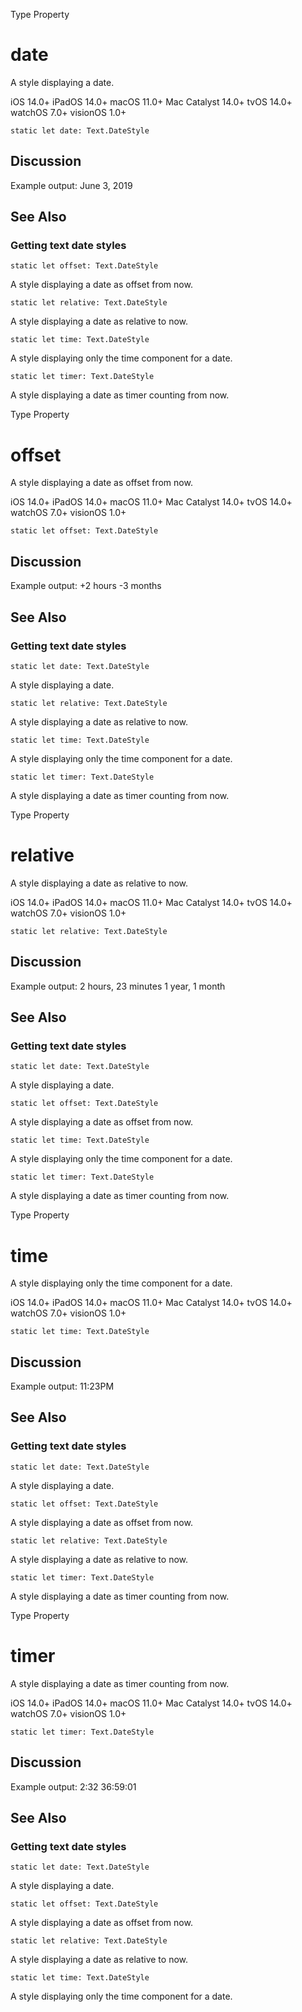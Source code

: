 Type Property

# date

A style displaying a date.

iOS 14.0+  iPadOS 14.0+  macOS 11.0+  Mac Catalyst 14.0+  tvOS 14.0+  watchOS
7.0+  visionOS 1.0+

    
    
    static let date: Text.DateStyle

## Discussion

Example output: June 3, 2019

## See Also

### Getting text date styles

`static let offset: Text.DateStyle`

A style displaying a date as offset from now.

`static let relative: Text.DateStyle`

A style displaying a date as relative to now.

`static let time: Text.DateStyle`

A style displaying only the time component for a date.

`static let timer: Text.DateStyle`

A style displaying a date as timer counting from now.

Type Property

# offset

A style displaying a date as offset from now.

iOS 14.0+  iPadOS 14.0+  macOS 11.0+  Mac Catalyst 14.0+  tvOS 14.0+  watchOS
7.0+  visionOS 1.0+

    
    
    static let offset: Text.DateStyle

## Discussion

Example output: +2 hours -3 months

## See Also

### Getting text date styles

`static let date: Text.DateStyle`

A style displaying a date.

`static let relative: Text.DateStyle`

A style displaying a date as relative to now.

`static let time: Text.DateStyle`

A style displaying only the time component for a date.

`static let timer: Text.DateStyle`

A style displaying a date as timer counting from now.

Type Property

# relative

A style displaying a date as relative to now.

iOS 14.0+  iPadOS 14.0+  macOS 11.0+  Mac Catalyst 14.0+  tvOS 14.0+  watchOS
7.0+  visionOS 1.0+

    
    
    static let relative: Text.DateStyle

## Discussion

Example output: 2 hours, 23 minutes 1 year, 1 month

## See Also

### Getting text date styles

`static let date: Text.DateStyle`

A style displaying a date.

`static let offset: Text.DateStyle`

A style displaying a date as offset from now.

`static let time: Text.DateStyle`

A style displaying only the time component for a date.

`static let timer: Text.DateStyle`

A style displaying a date as timer counting from now.

Type Property

# time

A style displaying only the time component for a date.

iOS 14.0+  iPadOS 14.0+  macOS 11.0+  Mac Catalyst 14.0+  tvOS 14.0+  watchOS
7.0+  visionOS 1.0+

    
    
    static let time: Text.DateStyle

## Discussion

Example output: 11:23PM

## See Also

### Getting text date styles

`static let date: Text.DateStyle`

A style displaying a date.

`static let offset: Text.DateStyle`

A style displaying a date as offset from now.

`static let relative: Text.DateStyle`

A style displaying a date as relative to now.

`static let timer: Text.DateStyle`

A style displaying a date as timer counting from now.

Type Property

# timer

A style displaying a date as timer counting from now.

iOS 14.0+  iPadOS 14.0+  macOS 11.0+  Mac Catalyst 14.0+  tvOS 14.0+  watchOS
7.0+  visionOS 1.0+

    
    
    static let timer: Text.DateStyle

## Discussion

Example output: 2:32 36:59:01

## See Also

### Getting text date styles

`static let date: Text.DateStyle`

A style displaying a date.

`static let offset: Text.DateStyle`

A style displaying a date as offset from now.

`static let relative: Text.DateStyle`

A style displaying a date as relative to now.

`static let time: Text.DateStyle`

A style displaying only the time component for a date.

